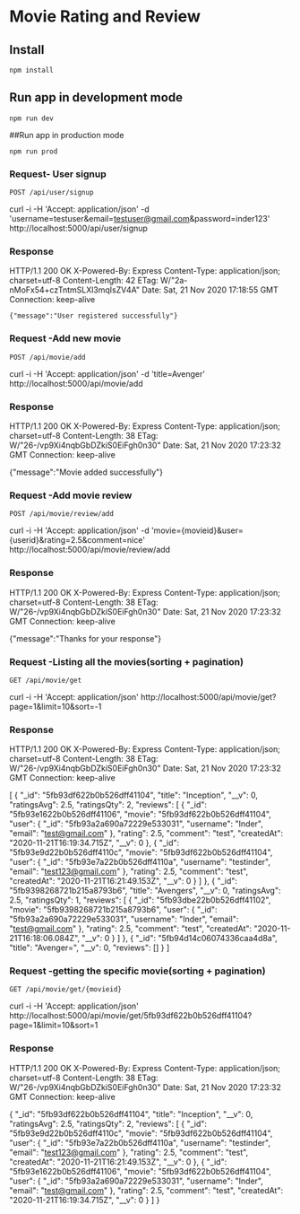 # Movie Rating and Review

## Install

    npm install

## Run  app in development mode

    npm run dev

##Run  app in production mode

    npm run prod

### Request- User signup

`POST /api/user/signup`

   curl -i -H 'Accept: application/json' -d 'username=testuser&email=testuser@gmail.com&password=inder123' http://localhost:5000/api/user/signup

### Response

HTTP/1.1 200 OK
X-Powered-By: Express
Content-Type: application/json; charset=utf-8
Content-Length: 42
ETag: W/"2a-nMoFx54+czTntmSLXl3mqIsZV4A"
Date: Sat, 21 Nov 2020 17:18:55 GMT
Connection: keep-alive


    {"message":"User registered successfully"}


### Request -Add new movie

`POST /api/movie/add`

   curl -i -H 'Accept: application/json' -d 'title=Avenger' http://localhost:5000/api/movie/add

### Response

HTTP/1.1 200 OK
X-Powered-By: Express
Content-Type: application/json; charset=utf-8
Content-Length: 38
ETag: W/"26-/vp9Xi4nqbGbDZkiS0EiFgh0n30"
Date: Sat, 21 Nov 2020 17:23:32 GMT
Connection: keep-alive


{"message":"Movie added successfully"}



### Request -Add movie review

`POST /api/movie/review/add`

   curl -i -H 'Accept: application/json' -d 'movie={movieid}&user={userid}&rating=2.5&comment=nice' http://localhost:5000/api/movie/review/add

### Response

HTTP/1.1 200 OK
X-Powered-By: Express
Content-Type: application/json; charset=utf-8
Content-Length: 38
ETag: W/"26-/vp9Xi4nqbGbDZkiS0EiFgh0n30"
Date: Sat, 21 Nov 2020 17:23:32 GMT
Connection: keep-alive


{"message":"Thanks for your response"}


### Request -Listing all the movies(sorting + pagination)

`GET /api/movie/get`

   curl -i -H 'Accept: application/json'  http://localhost:5000/api/movie/get?page=1&limit=10&sort=-1

### Response

HTTP/1.1 200 OK
X-Powered-By: Express
Content-Type: application/json; charset=utf-8
Content-Length: 38
ETag: W/"26-/vp9Xi4nqbGbDZkiS0EiFgh0n30"
Date: Sat, 21 Nov 2020 17:23:32 GMT
Connection: keep-alive



[
    {
        "_id": "5fb93df622b0b526dff41104",
        "title": "Inception",
        "__v": 0,
        "ratingsAvg": 2.5,
        "ratingsQty": 2,
        "reviews": [
            {
                "_id": "5fb93e1622b0b526dff41106",
                "movie": "5fb93df622b0b526dff41104",
                "user": {
                    "_id": "5fb93a2a690a72229e533031",
                    "username": "Inder",
                    "email": "test@gmail.com"
                },
                "rating": 2.5,
                "comment": "test",
                "createdAt": "2020-11-21T16:19:34.715Z",
                "__v": 0
            },
            {
                "_id": "5fb93e9d22b0b526dff4110c",
                "movie": "5fb93df622b0b526dff41104",
                "user": {
                    "_id": "5fb93e7a22b0b526dff4110a",
                    "username": "testinder",
                    "email": "test123@gmail.com"
                },
                "rating": 2.5,
                "comment": "test",
                "createdAt": "2020-11-21T16:21:49.153Z",
                "__v": 0
            }
        ]
    },
    {
        "_id": "5fb9398268721b215a8793b6",
        "title": "Avengers",
        "__v": 0,
        "ratingsAvg": 2.5,
        "ratingsQty": 1,
        "reviews": [
            {
                "_id": "5fb93dbe22b0b526dff41102",
                "movie": "5fb9398268721b215a8793b6",
                "user": {
                    "_id": "5fb93a2a690a72229e533031",
                    "username": "Inder",
                    "email": "test@gmail.com"
                },
                "rating": 2.5,
                "comment": "test",
                "createdAt": "2020-11-21T16:18:06.084Z",
                "__v": 0
            }
        ]
    },
    {
        "_id": "5fb94d14c06074336caa4d8a",
        "title": "Avenger=",
        "__v": 0,
        "reviews": []
    }
]



### Request -getting the specific  movie(sorting + pagination)

`GET /api/movie/get/{movieid}`

   curl -i -H 'Accept: application/json'  http://localhost:5000/api/movie/get/5fb93df622b0b526dff41104?page=1&limit=10&sort=1

### Response

HTTP/1.1 200 OK
X-Powered-By: Express
Content-Type: application/json; charset=utf-8
Content-Length: 38
ETag: W/"26-/vp9Xi4nqbGbDZkiS0EiFgh0n30"
Date: Sat, 21 Nov 2020 17:23:32 GMT
Connection: keep-alive



{
    "_id": "5fb93df622b0b526dff41104",
    "title": "Inception",
    "__v": 0,
    "ratingsAvg": 2.5,
    "ratingsQty": 2,
    "reviews": [
        {
            "_id": "5fb93e9d22b0b526dff4110c",
            "movie": "5fb93df622b0b526dff41104",
            "user": {
                "_id": "5fb93e7a22b0b526dff4110a",
                "username": "testinder",
                "email": "test123@gmail.com"
            },
            "rating": 2.5,
            "comment": "test",
            "createdAt": "2020-11-21T16:21:49.153Z",
            "__v": 0
        },
        {
            "_id": "5fb93e1622b0b526dff41106",
            "movie": "5fb93df622b0b526dff41104",
            "user": {
                "_id": "5fb93a2a690a72229e533031",
                "username": "Inder",
                "email": "test@gmail.com"
            },
            "rating": 2.5,
            "comment": "test",
            "createdAt": "2020-11-21T16:19:34.715Z",
            "__v": 0
        }
    ]
}





